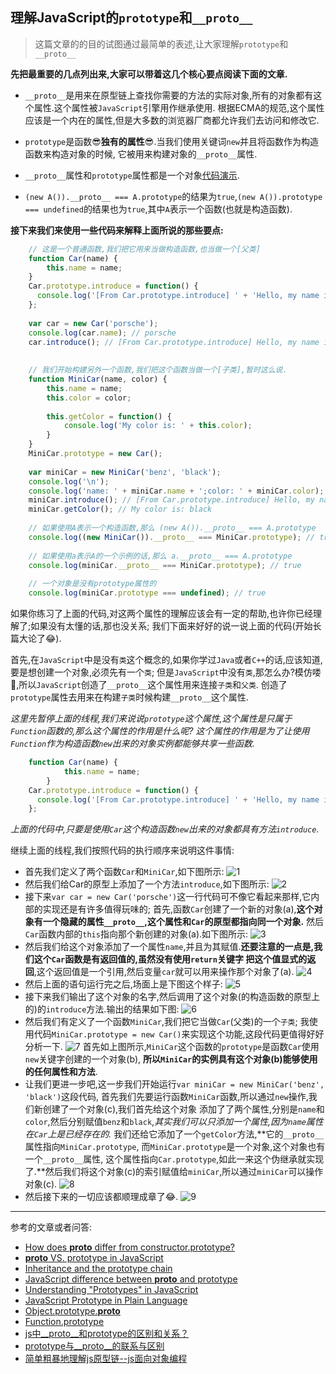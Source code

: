 ## 理解JavaScript的`prototype`和`__proto__`

> 这篇文章的的目的试图通过最简单的表述,让大家理解`prototype`和`__proto__`

**先把最重要的几点列出来,大家可以带着这几个核心要点阅读下面的文章.**
+ `__proto__`是用来在原型链上查找你需要的方法的实际对象,所有的对象都有这个属性.这个属性被`JavaScript`引擎用作继承使用.
根据ECMA的规范,这个属性应该是一个内在的属性,但是大多数的浏览器厂商都允许我们去访问和修改它.

+ `prototype`是函数:sunglasses:**独有的属性**:sunglasses:.当我们使用关键词`new`并且将函数作为构造函数来构造对象的时候,
它被用来构建对象的`__proto__`属性.

+ `__proto__`属性和`prototype`属性都是一个对象[代码演示][1].

+ `(new A()).__proto__ === A.prototype`的结果为`true`,`(new A()).prototype === undefined`的结果也为`true`,其中`A`表示一个函数(也就是构造函数).

**接下来我们来使用一些代码来解释上面所说的那些要点:**

```javascript
    // 这是一个普通函数,我们把它用来当做构造函数,也当做一个[父类]
    function Car(name) {
        this.name = name;
    }
    Car.prototype.introduce = function() {
      console.log('[From Car.prototype.introduce] ' + 'Hello, my name is: ' + this.name);
    };
    
    var car = new Car('porsche');
    console.log(car.name); // porsche
    car.introduce(); // [From Car.prototype.introduce] Hello, my name is: porsche
    
    
    // 我们开始构建另外一个函数,我们把这个函数当做一个[子类],暂时这么说.
    function MiniCar(name, color) {
        this.name = name;
        this.color = color;
    
        this.getColor = function() {
            console.log('My color is: ' + this.color);
        }
    }
    MiniCar.prototype = new Car();
    
    var miniCar = new MiniCar('benz', 'black');
    console.log('\n');
    console.log('name: ' + miniCar.name + ';color: ' + miniCar.color); // name: benz;color: black
    miniCar.introduce(); // [From Car.prototype.introduce] Hello, my name is: benz
    miniCar.getColor(); // My color is: black
    
    // 如果使用A表示一个构造函数,那么 (new A()).__proto__ === A.prototype
    console.log((new MiniCar()).__proto__ === MiniCar.prototype); // true
    
    // 如果使用a表示A的一个示例的话,那么 a.__proto__ === A.prototype
    console.log(miniCar.__proto__ === MiniCar.prototype); // true
    
    // 一个对象是没有prototype属性的
    console.log(miniCar.prototype === undefined); // true
```

如果你练习了上面的代码,对这两个属性的理解应该会有一定的帮助,也许你已经理解了;如果没有太懂的话,那也没关系;
我们下面来好好的说一说上面的代码(开始长篇大论了:joy:).

首先,在`JavaScript`中是没有`类`这个概念的,如果你学过`Java`或者`C++`的话,应该知道,要是想创建一个对象,必须先有一个`类`;
但是`JavaScript`中没有`类`,那怎么办?模仿喽:see_no_evil:,所以`JavaScript`创造了`__proto__`这个属性用来连接`子类`和`父类`.
创造了`prototype`属性去用来在构建`子类`时候构建`__proto__`这个属性.

*这里先暂停上面的线程,我们来说说`prototype`这个属性,这个属性是只属于`Function`函数的,那么这个属性的作用是什么呢?
这个属性的作用是为了让使用`Function`作为构造函数`new`出来的对象实例都能够共享一些函数.*

```javascript
    function Car(name) {
            this.name = name;
        }
    Car.prototype.introduce = function() {
      console.log('[From Car.prototype.introduce] ' + 'Hello, my name is: ' + this.name);
    };
```
*上面的代码中,只要是使用`Car`这个构造函数`new`出来的对象都具有方法`introduce`.*

继续上面的线程,我们按照代码的执行顺序来说明这件事情:
+ 首先我们定义了两个函数`Car`和`MiniCar`,如下图所示:
  ![1](http://angular.angular-china.org/f7396089-aeb0-43a3-b53c-14353b7f745a.jpg)
+ 然后我们给Car的原型上添加了一个方法`introduce`,如下图所示:
  ![2](http://angular.angular-china.org/cbe213bb-6f1e-4fc5-84d4-fa082bf50a89.jpg)
+ 接下来`var car = new Car('porsche')`这一行代码可不像它看起来那样,它内部的实现还是有许多值得玩味的;
  首先,函数`Car`创建了一个新的对象(a),**这个对象有一个隐藏的属性`__proto__`,这个属性和`Car`的原型都指向同一个对象.**
  然后`Car`函数内部的`this`指向那个新创建的对象(a).如下图所示:
  ![3](http://angular.angular-china.org/6441a0ee-2acd-4667-82b7-8d8a7b57f188.jpg)
+ 然后我们给这个对象添加了一个属性`name`,并且为其赋值.**还要注意的一点是,我们这个`Car`函数是有返回值的,虽然没有使用`return`关键字
  把这个值显式的返回**,这个返回值是一个引用,然后变量`car`就可以用来操作那个对象了(a).
  ![4](http://angular.angular-china.org/0d7b4f2a-8261-4b2d-8d24-cf4383281811.jpg)
+ 然后上面的语句运行完之后,场面上是下图这个样子:
  ![5](http://angular.angular-china.org/b285b41a-dfbe-4873-be5c-b1ca1af5461b.jpg)
+ 接下来我们输出了这个对象的名字,然后调用了这个对象(的构造函数的原型上的)的`introduce`方法.输出的结果如下图:
  ![6](http://angular.angular-china.org/85bec1c9-bf2a-4c7b-bdbc-4b94a886a6b3.jpg)
+ 然后我们有定义了一个函数`MiniCar`,我们把它当做`Car`(父类)的一个`子类`;
  我使用代码`MiniCar.prototype = new Car()`来实现这个功能,这段代码更值得好好分析一下.
  ![7](http://angular.angular-china.org/a6320832-aee7-484a-9e8c-3b3e19994223.jpg)
  首先如上图所示,`MiniCar`这个函数的`prototype`是函数`Car`使用`new`关键字创建的一个对象(b),
  **所以`MiniCar`的实例具有这个对象(b)能够使用的任何属性和方法**.
+ 让我们更进一步吧,这一步我们开始运行`var miniCar = new MiniCar('benz', 'black')`这段代码,
  首先我们先要运行函数`MiniCar`函数,所以通过`new`操作,我们新创建了一个对象(c),我们首先给这个对象
  添加了了两个属性,分别是`name`和`color`,然后分别赋值`benz`和`black`,*其实我们可以只添加一个属性,因为`name`属性在`Car`上是已经存在的.*
  我们还给它添加了一个`getColor`方法,**它的`__proto__`属性指向`MiniCar.prototype`, 而`MiniCar.prototype`是一个对象,这个对象也有一个`__proto__`属性,
  这个属性指向`Car.prototype`,如此一来这个伪继承就实现了.**然后我们将这个对象(c)的索引赋值给`miniCar`,所以通过`miniCar`可以操作对象(c).
  ![8](http://angular.angular-china.org/de786c99-ff50-42d1-9240-972193ccad89.jpg)
+ 然后接下来的一切应该都顺理成章了:joy:.
  ![9](http://angular.angular-china.org/b162d3c2-be19-46f9-99e0-c6c6a6d6f085.jpg)


















------
参考的文章或者问答:
+ [How does __proto__ differ from constructor.prototype?](http://stackoverflow.com/questions/650764/how-does-proto-differ-from-constructor-prototype)
+ [__proto__ VS. prototype in JavaScript](http://stackoverflow.com/questions/9959727/proto-vs-prototype-in-javascript)
+ [Inheritance and the prototype chain](https://developer.mozilla.org/en-US/docs/Web/JavaScript/Inheritance_and_the_prototype_chain)
+ [JavaScript difference between __proto__ and prototype](https://coderwall.com/p/j1khtg/javascript-difference-between-__proto__-and-prototype)
+ [Understanding "Prototypes" in JavaScript](http://yehudakatz.com/2011/08/12/understanding-prototypes-in-javascript/)
+ [JavaScript Prototype in Plain Language](http://javascriptissexy.com/javascript-prototype-in-plain-detailed-language)
+ [Object.prototype.__proto__](https://developer.mozilla.org/zh-CN/docs/Web/JavaScript/Reference/Global_Objects/Object/proto)
+ [Function.prototype](https://developer.mozilla.org/zh-CN/docs/Web/JavaScript/Reference/Global_Objects/Function/prototype)
+ [js中__proto__和prototype的区别和关系？](https://www.zhihu.com/question/34183746?sort=created)
+ [prototype与__proto__的联系与区别](http://www.th7.cn/web/js/201503/88712.shtml)
+ [简单粗暴地理解js原型链--js面向对象编程](http://www.cnblogs.com/qieguo/p/5451626.html)











[1]:http://pythontutor.com/visualize.html#code=console.log%28%7B%7D.__proto__%29;%0Aconsole.log%28%28function%28%29%7B%7D%29.prototype%29;&mode=display&origin=opt-frontend.js&cumulative=false&heapPrimitives=false&textReferences=false&py=js&rawInputLstJSON=%5B%5D&curInstr=2
